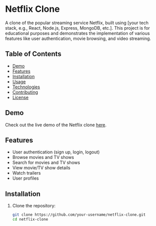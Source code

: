 # Netflix Clone

A clone of the popular streaming service Netflix, built using [your tech stack, e.g., React, Node.js, Express, MongoDB, etc.]. This project is for educational purposes and demonstrates the implementation of various features like user authentication, movie browsing, and video streaming.

## Table of Contents

- [Demo](#demo)
- [Features](#features)
- [Installation](#installation)
- [Usage](#usage)
- [Technologies](#technologies)
- [Contributing](#contributing)
- [License](#license)

## Demo

Check out the live demo of the Netflix clone [here](https://example.com).

## Features

- User authentication (sign up, login, logout)
- Browse movies and TV shows
- Search for movies and TV shows
- View movie/TV show details
- Watch trailers
- User profiles

## Installation

1. Clone the repository:

   ```sh
   git clone https://github.com/your-username/netflix-clone.git
   cd netflix-clone
